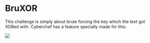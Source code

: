 # BruXOR

This challenge is simply about brute forcing the key which the text got XORed with. Cyberchef has a feature specially made for this:

![](https://i.imgur.com/sjcpBVN.png)
